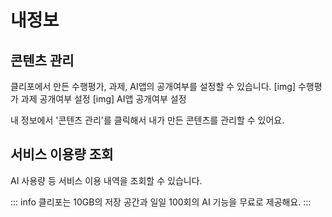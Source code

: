 <div class="page-title-container">
  <h1 class="page-title">내정보</h1>
</div>

## 콘텐츠 관리
클리포에서 만든 수행평가, 과제, AI앱의 공개여부를 설정할 수 있습니다.
[img] 수행평가 과제 공개여부 설정
[img] AI앱 공개여부 설정

내 정보에서 '콘텐츠 관리'를 클릭해서 내가 만든 콘텐츠를 관리할 수 있어요.

## 서비스 이용량 조회
AI 사용량 등 서비스 이용 내역을 조회할 수 있습니다.

::: info
클리포는 10GB의 저장 공간과 일일 100회의 AI 기능을 무료로 제공해요.
:::

